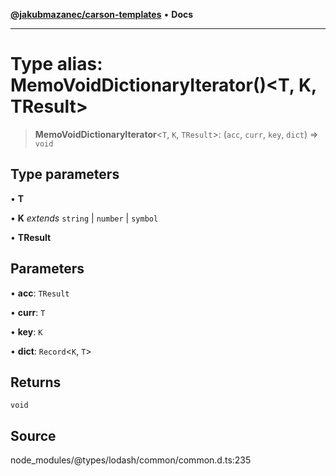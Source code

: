 [**@jakubmazanec/carson-templates**](../../../README.md) • **Docs**

---

# Type alias: MemoVoidDictionaryIterator()\<T, K, TResult\>

> **MemoVoidDictionaryIterator**\<`T`, `K`, `TResult`\>: (`acc`, `curr`, `key`, `dict`) => `void`

## Type parameters

• **T**

• **K** _extends_ `string` \| `number` \| `symbol`

• **TResult**

## Parameters

• **acc**: `TResult`

• **curr**: `T`

• **key**: `K`

• **dict**: `Record`\<`K`, `T`\>

## Returns

`void`

## Source

node_modules/@types/lodash/common/common.d.ts:235
